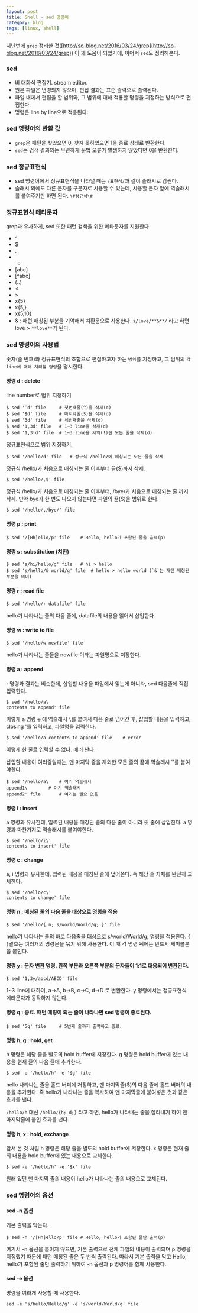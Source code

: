 ```yaml
---
layout: post
title: Shell - sed 명령어
category: blog
tags: [linux, shell]
---
```

지난번에 `grep` 정리한 것([http://so-blog.net/2016/03/24/grep](http://so-blog.net/2016/03/24/grep)) 이 꽤 도움이 되었기에, 이어서 `sed`도 정리해본다.

<!-- more -->

### sed
- 비 대화식 편집기. stream editor.
- 원본 파일은 변경되지 않으며, 편집 결과는 표준 출력으로 출력된다.
- 파일 내에서 편집을 할 범위와, 그 범위에 대해 적용할 명령을 지정하는 방식으로 편집한다.
- 명령은 line by line으로 적용된다.

### sed 명령어의 반환 값
- `grep`은 패턴을 찾았으면 0, 찾지 못하였으면 1을 종료 상태로 반환한다.
- `sed`는 검색 결과와는 무관하게 문법 오류가 발생하지 않았다면 0을 반환한다.

### sed 정규표현식
- sed 명령어에서 정규표현식을 나타낼 때는 `/표현식/`과 같이 슬래시로 감싼다.
- 슬래시 외에도 다른 문자를 구분자로 사용할 수 있는데, 사용할 문자 앞에 역슬래시를 붙여주기만 하면 된다. `\#정규식\#`

### 정규표현식 메타문자
grep과 유사하게, sed 또한 패턴 검색을 위한 메타문자를 지원한다.

- ^
- $
- .
- *
- [abc]
- [^abc]
- \(..\)
- \<
- \>
- x\{5\}
- x\{5,\}
- x\{5,10\}
- & : 패턴 매칭된 부분을 기억해서 치환문으로 사용한다. `s/love/**&**/` 라고 하면 love > `**love**`가 된다.

### sed 명령어의 사용법
숫자(줄 번호)와 정규표현식의 조합으로 편집하고자 하는 `범위`를 지정하고, 그 범위의 `각 line에 대해 처리할 명령`을 명시한다.

#### 명령 d : delete
line number로 범위 지정하기

```shell
$ sed '^d' file		# 첫번째줄(^)을 삭제(d)
$ sed '$d' file		# 마지막줄($)을 삭제(d)
$ sed '3d' file		# 세번째줄을 삭제(d)
$ sed '1,3d' file	# 1~3 line을 삭제(d)
$ sed '1,3!d' file	# 1~3 line을 제외(!)한 모든 줄을 삭제(d)
```

정규표현식으로 범위 지정하기.

```shell
$ sed '/hello/d' file	# 정규식 /hello/에 매칭되는 모든 줄을 삭제
```

정규식 /hello/가 처음으로 매칭되는 줄 이후부터 끝($)까지 삭제.

```shell
$ sed '/hello/,$' file
```

정규식 /hello/가 처음으로 매칭되는 줄 이후부터, /bye/가 처음으로 매칭되는 줄 까지 삭제. 만약 bye가 한 번도 나오지 않는다면 파일의 끝($)을 범위로 한다.

```shell
$ sed '/hello/,/bye/' file
```


#### 명령 p : print
```shell
$ sed '/[Hh]ello/p' file	# Hello, hello가 포함된 줄을 출력(p)
```

#### 명령 s : substitution (치환)
```shell
$ sed 's/hi/hello/g' file	# hi > hello
$ sed 's/hello/& world/g' file	# hello > hello world (`&`는 패턴 매칭된 부분을 의미)
```

#### 명령 r : read file
```shell
$ sed '/hello/r datafile' file
```
hello가 나타나는 줄의 다음 줄에, datafile의 내용을 읽어서 삽입한다.

#### 명령 w : write to file
```shell
$ sed '/hello/w newfile' file
```
hello가 나타나는 줄들을 newfile 이라는 파일명으로 저장한다.

#### 명령 a : append
r 명령과 결과는 비슷한데, 삽입할 내용을 파일에서 읽는게 아니라, sed 다음줄에 직접 입력한다.

```shell
$ sed '/hello/a\
contents to append' file
```
이렇게 a 명령 뒤에 역슬래시 `\`를 붙여서 다음 줄로 넘어간 후, 삽입할 내용을 입력하고, closing '를 입력하고, 파일명을 입력한다.

```shell
$ sed '/hello/a contents to append' file	# error
```
이렇게 한 줄로 입력할 수 없다. 에러 난다.

삽입할 내용이 여러줄일때는, 맨 마지막 줄을 제외한 모든 줄의 끝에 역슬래시 '\'를 붙여야한다.

```shell
$ sed '/hello/a\	# 여기 역슬래시
append1\		# 여기 역슬래시
append2' file		# 여기는 필요 없음
```

#### 명령 i : insert
a 명령과 유사한데, 입력된 내용을 매칭된 줄의 다음 줄이 아니라 윗 줄에 삽입한다. a 명령과 마찬가지로 역슬래시를 붙여야한다.

```shell
$ sed '/hello/i\'
contents to insert' file
```

#### 명령 c : change
a, i 명령과 유사한데, 입력된 내용을 매칭된 줄에 덮어쓴다. 즉 해당 줄 자체를 완전히 교체한다.

```shell
$ sed '/hello/c\'
contents to change' file
```

#### 명령 n : 매칭된 줄의 다음 줄을 대상으로 명령을 적용
```shell
$ sed '/hello/{ n; s/world/World/g; }' file
```
hello가 나타나는 줄의 바로 다음줄을 대상으로 s/world/World/g; 명령을 적용한다. `{ }`괄호는 여러개의 명령문을 묶기 위해 사용한다. 이 때 각 명령 뒤에는 반드시 세미콜론을 붙인다.

#### 명령 y : 문자 변환 명령. 왼쪽 부분과 오른쪽 부분의 문자들이 1:1로 대응되어 변환된다.
```shell
$ sed '1,3y/abcd/ABCD' file
```
1~3 line에 대하여, a->A, b->B, c->C, d->D 로 변환한다. y 명령에서는 정규표현식 메타문자가 동작하지 않는다.

#### 명령 q : 종료. 패턴 매칭이 되는 줄이 나타나면 sed 명령이 종료된다.
```shell
$ sed '5q' file		# 5번째 줄까지 출력하고 종료.
```

#### 명령 h, g : hold, get
h 명령은 해당 줄을 별도의 hold buffer에 저장한다. g 명령은 hold buffer에 있는 내용을 현재 줄의 다음 줄에 추가한다.

```shell
$ sed -e '/hello/h' -e '$g' file
```
hello 나타나는 줄을 홀드 버퍼에 저장하고, 맨 마지막줄($)의 다음 줄에 홀드 버퍼의 내용을 추가한다. 즉 hello가 나타나는 줄을 복사하여 맨 마지막줄에 붙여넣은 것과 같은 효과를 낸다.

`/hello/h` 대신 `/hello/{h; d;}` 라고 하면, hello가 나타내는 줄을 잘라내기 하여 맨 마지막줄에 붙인 효과를 낸다.

#### 명령 h, x : hold, exchange
앞서 본 것 처럼 h 명령은 해당 줄을 별도의 hold buffer에 저장한다. x 명령은 현재 줄의 내용을 hold buffer에 있는 내용으로 교체한다.

```shell
$ sed -e '/hello/h' -e '$x' file
```
원래 있던 맨 마지막 줄의 내용이 hello가 나타나는 줄의 내용으로 교체된다.

### sed 명령어의 옵션

#### sed -n 옵션
기본 출력을 막는다.

```shell
$ sed -n '/[Hh]ello/p' file	# Hello, hello가 포함된 줄만 출력(p)
```
여기서 -n 옵션을 붙이지 않으면, 기본 출력으로 전체 파일의 내용이 출력되며 p 명령을 지정했기 때문에 패턴 매칭된 줄은 두 번씩 출력된다. 따라서 기본 출력을 막고 Hello, hello가 포함된 줄만 출력하기 위하여 -n 옵션과 p 명령어를 함께 사용한다.

#### sed -e 옵션
명령을 여러개 사용할 때 사용한다.

```shell
sed -e 's/hello/Hello/g' -e 's/world/World/g' file
```

